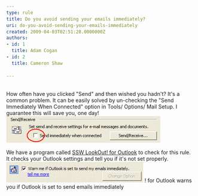 ```yaml
---
type: rule
title: Do you avoid sending your emails immediately?
uri: do-you-avoid-sending-your-emails-immediately
created: 2009-04-03T02:51:28.0000000Z
authors:
- id: 1
  title: Adam Cogan
- id: 2
  title: Cameron Shaw

---
```


<br>How often have you clicked "Send" and then wished you hadn't? It's a common problem. It can be easily solved by un-checking the "Send Immediately When Connected" option in Tools/ Options/ Mail Setup. I guarantee this will save you, one day!<br> 
![ Don't send emails immediately - you will often remember something you needed to add](OutlookSendImmediately.gif) 


We have a program called [SSW LookOut! for Outlook](http://www.ssw.com.au/ssw/LookOut/) to check for this rule. It checks your Outlook settings and tell you if it's not set properly.
![ SSW LookOut](ContactorSendImmediately.GIF) 
! for Outlook warns you if Outlook is set to send emails immediately
